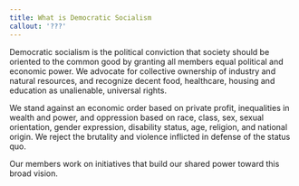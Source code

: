```yaml
---
title: What is Democratic Socialism
callout: '???'
---
```

Democratic socialism is the political conviction that society should be oriented to the common good by granting all members equal political and economic power. We advocate for collective ownership of industry and natural resources, and recognize decent food, healthcare, housing and education as unalienable, universal rights. 

We stand against an economic order based on private profit, inequalities in wealth and power, and oppression based on race, class, sex, sexual orientation, gender expression, disability status, age, religion, and national origin. We reject the brutality and violence inflicted in defense of the status quo.

Our members work on initiatives that build our shared power toward this broad vision.
